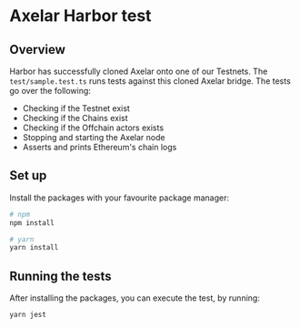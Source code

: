 # Axelar Harbor test

## Overview

Harbor has successfully cloned Axelar onto one of our Testnets. The `test/sample.test.ts` runs tests against this cloned Axelar bridge. The tests go over the following: 

- Checking if the Testnet exist
- Checking if the Chains exist
- Checking if the Offchain actors exists
- Stopping and starting the Axelar node
- Asserts and prints Ethereum's chain logs

## Set up
Install the packages with your favourite package manager:

```bash
# npm
npm install

# yarn
yarn install
```

## Running the tests
After installing the packages, you can execute the test, by running:

```bash
yarn jest
```
